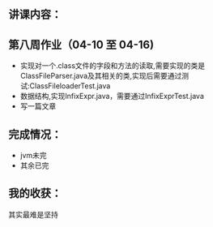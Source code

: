 ## 讲课内容：

## 第八周作业（04-10 至 04-16)
- 实现对一个.class文件的字段和方法的读取,需要实现的类是ClassFileParser.java及其相关的类,实现后需要通过测试:ClassFileloaderTest.java
- 数据结构,实现InfixExpr.java，需要通过InfixExprTest.java
- 写一篇文章

## 完成情况：
- jvm未完
- 其余已完

## 我的收获：
其实最难是坚持

